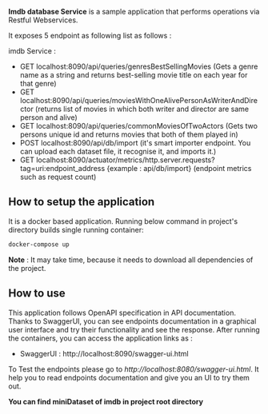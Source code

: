 **Imdb database Service** is a sample application that performs operations via Restful Webservices. 

It exposes 5 endpoint as following list as follows :

imdb Service :

- GET localhost:8090/api/queries/genresBestSellingMovies (Gets a genre name as a string and returns best-selling movie title on each year for that genre)
- GET localhost:8090/api/queries/moviesWithOneAlivePersonAsWriterAndDirector (returns list of movies in which both writer and director are same person and alive)
- GET localhost:8090/api/queries/commonMoviesOfTwoActors (Gets two persons unique id and returns movies that both of them played in)
- POST localhost:8090/api/db/import (it's smart importer endpoint. You can upload each dataset file, it recognise it, and imports it.)
- GET localhost:8090/actuator/metrics/http.server.requests?tag=uri:endpoint_address {example : api/db/import} (endpoint metrics such as request count)



## How to setup the application
It is a docker based application. Running below command in project's directory builds single running container:

```bash
docker-compose up
```
**Note** : It may take time, because it needs to download all dependencies of the project.




## How to use
This application follows OpenAPI specification in API documentation. Thanks to SwaggerUI, you can see endpoints documentation in a graphical user interface and try their functionality and see the response. After running the containers, you can access the application links as :


- SwaggerUI : http://localhost:8090/swagger-ui.html


To Test the endpoints please go to *http://localhost:8080/swagger-ui.html*. It help you to read endpoints documentation and give you an UI to try them out.


**You can find miniDataset of imdb in project root directory**
